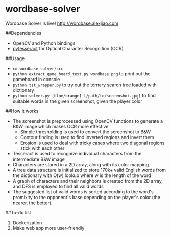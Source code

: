 # wordbase-solver

Wordbase Solver is live! http://wordbase.alexjiao.com

##Dependencies
* OpenCV and Python bindings 
* [pytesseract](https://github.com/madmaze/pytesseract) for Optical Character Recognition (OCR)

##Usage
* `cd wordbase-solver/src`
* `python extract_game_board_text.py wordbase.png` to print out the gameboard in console
* `python tst_wrapper.py` to try out the ternary search tree loaded with dictionary 
* `python solver.py [blue/orange] [/path/to/screenshot.jpg]` to find suitable words in the given screenshot, given the player color

##How it works
* The screenshot is preprocessed using OpenCV functions to generate a B&W image which makes OCR more effective
    * Simple thresholding is used to convert the screenshot to B&W
    * Contour finding is used to find inverted regions and invert them
    * Erosion is used to deal with tricky cases where two diagonal regions stick with each other
* Tesseract is used to recognize individual characters from the intermediate B&W image
* Characters are stored in a 2D array, along with its color mapping.
* A tree data structure is initialized to store 170k+ valid English words from the dictionary with O(w) lookup where w is the length of the word
* A graph of characters and their neighbors is created from the 2D array, and DFS is employed to find all valid words
* The suggested list of valid words is sorted according to the word's promixity to the opponent's base depending on the player's color (the nearer, the better).

##To-do list
1. Dockerization
2. Make web app more user-friendly


